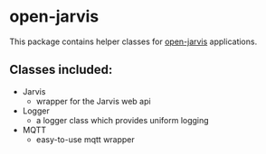 # open-jarvis

This package contains helper classes for [open-jarvis](https://github.com/open-jarvis) applications.



## Classes included:

- Jarvis
	- wrapper for the Jarvis web api
- Logger
	- a logger class which provides uniform logging
- MQTT
	- easy-to-use mqtt wrapper